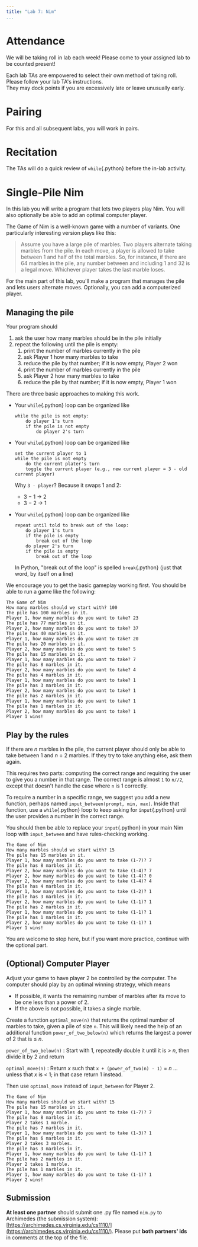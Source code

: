 ```yaml
---
title: "Lab 7: Nim"
...
```


# Attendance

We will be taking roll in lab each week! Please come to your assigned lab to be counted present!

Each lab TAs are empowered to select their own method of taking roll.
Please follow your lab TA's instructions.  
They may dock points if you  are excessively late or leave unusually early.

# Pairing

For this and all subsequent labs, you will work in pairs.

# Recitation

The TAs will do a quick review of `while`{.python} before the in-lab activity.

# Single-Pile Nim

In this lab you will write a program that lets two players play Nim.
You will also optionally be able to add an optimal computer player.

The Game of Nim is a well-known game with a number of variants. One particularly interesting version plays like this:

> Assume you have a large pile of marbles. Two players alternate taking marbles from the pile. In each move, a player is allowed to take between 1 and half of the total marbles. So, for instance, if there are 64 marbles in the pile, any number between and including 1 and 32 is a legal move. Whichever player takes the last marble loses.

For the main part of this lab, you'll make a program that manages the pile and lets users alternate moves.
Optionally, you can add a computerized player.

## Managing the pile

Your program should

1.  ask the user how many marbles should be in the pile initially
2.  repeat the following until the pile is empty:
    1.  print the number of marbles currently in the pile
    1.  ask Player 1 how many marbles to take
    1.  reduce the pile by that number; if it is now empty, Player 2 won
    1.  print the number of marbles currently in the pile
    1.  ask Player 2 how many marbles to take
    1.  reduce the pile by that number; if it is now empty, Player 1 won

There are three basic approaches to making this work.

-   Your `while`{.python} loop can be organized like
    
        while the pile is not empty:
            do player 1's turn
            if the pile is not empty
                do player 2's turn

-   Your `while`{.python} loop can be organized like
    
        set the current player to 1
        while the pile is not empty
            do the current plater's turn
            toggle the current player (e.g., new current player = 3 - old current player)
    
    Why `3 - player`? Because it swaps 1 and 2:
    
    -   3 − 1 → 2
    -   3 − 2 → 1

-   Your `while`{.python} loop can be organized like

        repeat until told to break out of the loop:
            do player 1's turn
            if the pile is empty
                break out of the loop
            do player 2's turn
            if the pile is empty
                break out of the loop

    In Python, "break out of the loop" is spelled `break`{.python} (just that word, by itself on a line)

We encourage you to get the basic gameplay working first.
You should be able to run a game like the following:

    The Game of Nim
    How many marbles should we start with? 100
    The pile has 100 marbles in it.
    Player 1, how many marbles do you want to take? 23
    The pile has 77 marbles in it.
    Player 2, how many marbles do you want to take? 37
    The pile has 40 marbles in it.
    Player 1, how many marbles do you want to take? 20
    The pile has 20 marbles in it.
    Player 2, how many marbles do you want to take? 5
    The pile has 15 marbles in it.
    Player 1, how many marbles do you want to take? 7
    The pile has 8 marbles in it.
    Player 2, how many marbles do you want to take? 4
    The pile has 4 marbles in it.
    Player 1, how many marbles do you want to take? 1
    The pile has 3 marbles in it.
    Player 2, how many marbles do you want to take? 1
    The pile has 2 marbles in it.
    Player 1, how many marbles do you want to take? 1
    The pile has 1 marbles in it.
    Player 2, how many marbles do you want to take? 1
    Player 1 wins!

## Play by the rules

If there are *n* marbles in the pile, the current player should only be able to take between 1 and *n* ÷ 2 marbles.
If they try to take anything else, ask them again.

This requires two parts: computing the correct range and requiring the user to give you a number in that range.
The correct range is almost `1` to `n//2`, except that doesn't handle the case where `n` is 1 correctly.

To require a number in a specific range, we suggest you add a new function, perhaps named `input_between(prompt, min, max)`.
Inside that function, use a `while`{.python} loop to keep asking for `input`{.python} until the user provides a number in the correct range.

You should then be able to replace your `input`{.python} in your main Nim loop with `input_between` and have rules-checking working.

    The Game of Nim
    How many marbles should we start with? 15
    The pile has 15 marbles in it.
    Player 1, how many marbles do you want to take (1-7)? 7
    The pile has 8 marbles in it.
    Player 2, how many marbles do you want to take (1-4)? 7
    Player 2, how many marbles do you want to take (1-4)? 0
    Player 2, how many marbles do you want to take (1-4)? 4
    The pile has 4 marbles in it.
    Player 1, how many marbles do you want to take (1-2)? 1
    The pile has 3 marbles in it.
    Player 2, how many marbles do you want to take (1-1)? 1
    The pile has 2 marbles in it.
    Player 1, how many marbles do you want to take (1-1)? 1
    The pile has 1 marbles in it.
    Player 2, how many marbles do you want to take (1-1)? 1
    Player 1 wins!

You are welcome to stop here, but if you want more practice, continue with the optional part.

## (Optional) Computer Player

Adjust your game to have player 2 be controlled by the computer.
The computer should play by an optimal winning strategy, which means

-   If possible, it wants the remaining number of marbles after its move to be one less than a power of 2.
-   If the above is not possible, it takes a single marble.

Create a function `optimal_move(n)` that returns the optimal number of marbles to take, given a pile of size `n`.
This will likely need the help of an additional function `power_of_two_below(n)` which returns the largest a power of 2 that is &le; *n*.

`power_of_two_below(n)`
:   Start with 1, repeatedly double it until it is > *n*, then divide it by 2 and return

`optimal_move(n)`
:   Return *x* such that `x + (power_of_two(n) - 1)` = *n*
    ... unless that *x* is < 1; in that case return 1 instead.

Then use `optimal_move` instead of `input_between` for Player 2.

    The Game of Nim
    How many marbles should we start with? 15
    The pile has 15 marbles in it.
    Player 1, how many marbles do you want to take (1-7)? 7
    The pile has 8 marbles in it.
    Player 2 takes 1 marble.
    The pile has 7 marbles in it.
    Player 1, how many marbles do you want to take (1-3)? 1
    The pile has 6 marbles in it.
    Player 2 takes 3 marbles.
    The pile has 3 marbles in it.
    Player 1, how many marbles do you want to take (1-1)? 1
    The pile has 2 marbles in it.
    Player 2 takes 1 marble.
    The pile has 1 marbles in it.
    Player 1, how many marbles do you want to take (1-1)? 1
    Player 2 wins!



## Submission

**At least one partner** should submit one .py file named `nim.py` to Archimedes (the submission system):
[https://archimedes.cs.virginia.edu/cs1110/](https://archimedes.cs.virginia.edu/cs1110/).
Please put **both partners' ids** in comments at the top of the file.

